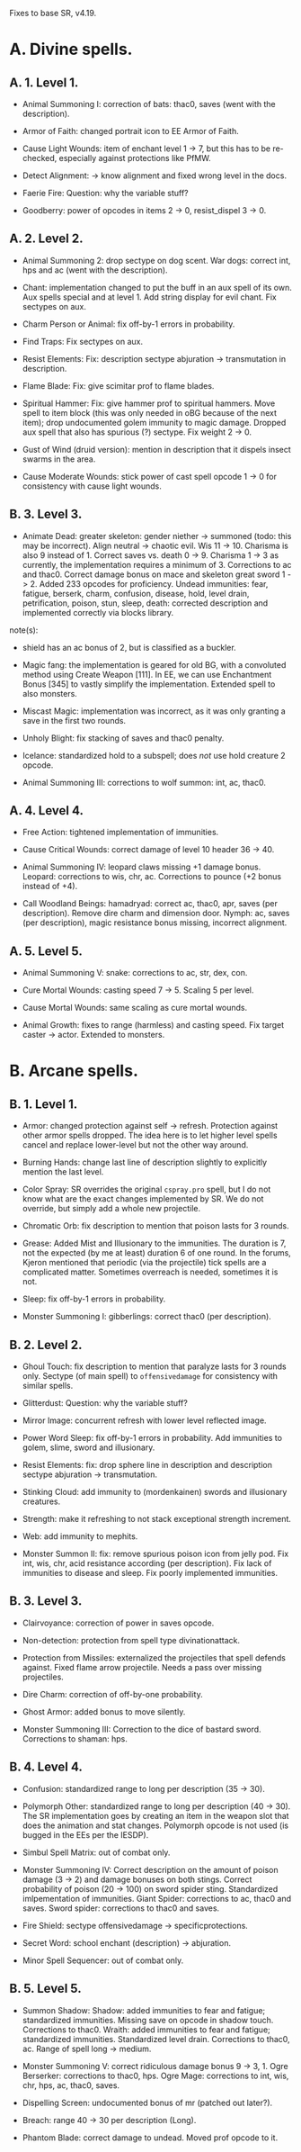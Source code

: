 Fixes to base SR, v4.19.

# A. Divine spells.

## A. 1. Level 1.

* Animal Summoning I: correction of bats: thac0, saves (went with the description).

* Armor of Faith: changed portrait icon to EE Armor of Faith.

* Cause Light Wounds: item of enchant level 1 -> 7, but this has to be re-checked, especially against protections like PfMW.

* Detect Alignment: -> know alignment and fixed wrong level in the docs.

* Faerie Fire: Question: why the variable stuff?

* Goodberry: power of opcodes in items 2 -> 0, resist_dispel 3 -> 0.

## A. 2. Level 2.

* Animal Summoning 2: drop sectype on dog scent. War dogs: correct int, hps and ac (went with the description).

* Chant: implementation changed to put the buff in an aux spell of its own. Aux spells special and at level 1. Add string display for evil chant. Fix sectypes on aux.

* Charm Person or Animal: fix off-by-1 errors in probability.

* Find Traps: Fix sectypes on aux.

* Resist Elements: Fix: description sectype abjuration -> transmutation in description.

* Flame Blade: Fix: give scimitar prof to flame blades.

* Spiritual Hammer: Fix: give hammer prof to spiritual hammers. Move spell to item block (this was only needed in oBG because of the next item); drop undocumented golem immunity to magic damage. Dropped aux spell that also has spurious (?) sectype. Fix weight 2 -> 0.

* Gust of Wind (druid version): mention in description that it dispels insect swarms in the area.

* Cause Moderate Wounds: stick power of cast spell opcode 1 -> 0 for consistency with cause light wounds.

## B. 3. Level 3.

* Animate Dead: greater skeleton: gender niether -> summoned (todo: this may be incorrect). Align neutral -> chaotic evil. Wis 11 -> 10. Charisma is also 9 instead of 1. Correct saves vs. death 0 -> 9. Charisma 1 -> 3 as currently, the implementation requires a minimum of 3. Corrections to ac and thac0. Correct damage bonus on mace and skeleton great sword 1 -> 2. Added 233 opcodes for proficiency. Undead immunities: fear, fatigue, berserk, charm, confusion, disease, hold, level drain, petrification, poison, stun, sleep, death: corrected description and implemented correctly via blocks library.

note(s):
* shield has an ac bonus of 2, but is classified as a buckler.

* Magic fang: the implementation is geared for old BG, with a convoluted method using Create Weapon [111]. In EE, we can use Enchantment Bonus [345] to vastly simplify the implementation. Extended spell to also monsters.

* Miscast Magic: implementation was incorrect, as it was only granting a save in the first two rounds.

* Unholy Blight: fix stacking of saves and thac0 penalty.

* Icelance: standardized hold to a subspell; does *not* use hold creature 2 opcode.

* Animal Summoning III: corrections to wolf summon: int, ac, thac0.

## A. 4. Level 4.

* Free Action: tightened implementation of immunities.

* Cause Critical Wounds: correct damage of level 10 header 36 -> 40.

* Animal Summoning IV: leopard claws missing +1 damage bonus. Leopard: corrections to wis, chr, ac. Corrections to pounce (+2 bonus instead of +4).

* Call Woodland Beings: hamadryad: correct ac, thac0, apr, saves (per description). Remove dire charm and dimension door. Nymph: ac, saves (per description), magic resistance bonus missing, incorrect alignment.

## A. 5. Level 5.

* Animal Summoning V: snake: corrections to ac, str, dex, con.

* Cure Mortal Wounds: casting speed 7 -> 5. Scaling 5 per level.

* Cause Mortal Wounds: same scaling as cure mortal wounds.

* Animal Growth: fixes to range (harmless) and casting speed. Fix target caster -> actor. Extended to monsters.

# B. Arcane spells.

## B. 1. Level 1.

* Armor: changed protection against self -> refresh. Protection against other armor spells dropped. The idea here is to let higher level spells cancel and replace lower-level but not the other way around.

* Burning Hands: change last line of description slightly to explicitly mention the last level.

* Color Spray: SR overrides the original `cspray.pro` spell, but I do not know what are the exact changes implemented by SR. We do not override, but simply add a whole new projectile.

* Chromatic Orb: fix description to mention that poison lasts for 3 rounds.

* Grease: Added Mist and Illusionary to the immunities. The duration is 7, not the expected (by me at least) duration 6 of one round. In the forums, Kjeron mentioned that periodic (via the projectile) tick spells are a complicated matter. Sometimes overreach is needed, sometimes it is not.

* Sleep: fix off-by-1 errors in probability.

* Monster Summoning I: gibberlings: correct thac0 (per description).

## B. 2. Level 2.

* Ghoul Touch: fix description to mention that paralyze lasts for 3 rounds only. Sectype (of main spell) to `offensivedamage` for consistency with similar spells.

* Glitterdust: Question: why the variable stuff?

* Mirror Image: concurrent refresh with lower level reflected image.

* Power Word Sleep: fix off-by-1 errors in probability. Add immunities to golem, slime, sword and illusionary.

* Resist Elements: fix: drop sphere line in description and description sectype abjuration -> transmutation.

* Stinking Cloud: add immunity to (mordenkainen) swords and illusionary creatures.

* Strength: make it refreshing to not stack exceptional strength increment.

* Web: add immunity to mephits.

* Monster Summon II: fix: remove spurious poison icon from jelly pod. Fix int, wis, chr, acid resistance according (per description). Fix lack of immunities to disease and sleep. Fix poorly implemented immunities.

## B. 3. Level 3.

* Clairvoyance: correction of power in saves opcode.

* Non-detection: protection from spell type divinationattack.

* Protection from Missiles: externalized the projectiles that spell defends against. Fixed flame arrow projectile. Needs a pass over missing projectiles.

* Dire Charm: correction of off-by-one probability.

* Ghost Armor: added bonus to move silently.

* Monster Summoning III: Correction to the dice of bastard sword. Corrections to shaman: hps.

## B. 4. Level 4.

* Confusion: standardized range to long per description (35 -> 30).

* Polymorph Other: standardized range to long per description (40 -> 30). The SR implementation goes by creating an item in the weapon slot that does the animation and stat changes. Polymorph opcode is not used (is bugged in the EEs per the IESDP).

* Simbul Spell Matrix: out of combat only.

* Monster Summoning IV: Correct description on the amount of poison damage (3 -> 2) and damage bonuses on both stings. Correct probability of poison (20 -> 100) on sword spider sting. Standardized imlpementation of immunities. Giant Spider: corrections to ac, thac0 and saves. Sword spider: corrections to thac0 and saves.

* Fire Shield: sectype offensivedamage -> specificprotections.

* Secret Word: school enchant (description) -> abjuration.

* Minor Spell Sequencer: out of combat only. 

## B. 5. Level 5.

* Summon Shadow: Shadow: added immunities to fear and fatigue; standardized immunities. Missing save on opcode in shadow touch. Corrections to thac0. Wraith: added immunities to fear and fatigue; standardized immunities. Standardized level drain. Corrections to thac0, ac. Range of spell long -> medium.

* Monster Summoning V: correct ridiculous damage bonus 9 -> 3, 1. Ogre Berserker: corrections to thac0, hps. Ogre Mage: corrections to int, wis, chr, hps, ac, thac0, saves.

* Dispelling Screen: undocumented bonus of mr (patched out later?).

* Breach: range 40 -> 30 per description (Long).

* Phantom Blade: correct damage to undead. Moved prof opcode to it.
